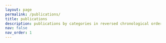 ```yaml
---
layout: page
permalink: /publications/
title: publications
description: publications by categories in reversed chronological order. generated by jekyll-scholar.
nav: false
nav_order: 1
---
```

<!-- _pages/publications.md -->
<div class="publications">

<!--{% bibliography -f {{ site.scholar.bibliography }} %}-->

</div>
